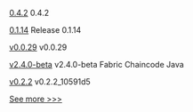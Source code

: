 
[0.4.2](https://github.com/hyperledger/besu-native/releases/tag/0.4.2) 0.4.2

[0.1.14](https://github.com/hyperledger/indy-sdk-react-native/releases/tag/0.1.14) Release 0.1.14

[v0.0.29](https://github.com/hyperledger-labs/firefly-cli/releases/tag/v0.0.29) v0.0.29

[v2.4.0-beta](https://github.com/hyperledger/fabric-chaincode-java/releases/tag/v2.4.0-beta) v2.4.0-beta Fabric Chaincode Java

[v0.2.2](https://github.com/hyperledger-labs/firefly-ui/releases/tag/v0.2.2) v0.2.2_10591d5


[See more >>>](https://start-here.hyperledger.org/releases)
